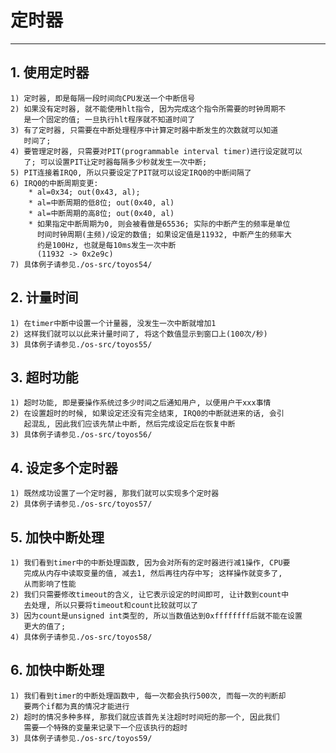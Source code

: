 # **定时器** #
***


## **1. 使用定时器** ##
    1) 定时器, 即是每隔一段时间向CPU发送一个中断信号
    2) 如果没有定时器, 就不能使用hlt指令, 因为完成这个指令所需要的时钟周期不
       是一个固定的值; 一旦执行hlt程序就不知道时间了
    3) 有了定时器, 只需要在中断处理程序中计算定时器中断发生的次数就可以知道
       时间了;
    4) 要管理定时器, 只需要对PIT(programmable interval timer)进行设定就可以
       了; 可以设置PIT让定时器每隔多少秒就发生一次中断; 
    5) PIT连接着IRQ0, 所以只要设定了PIT就可以设定IRQ0的中断间隔了
    6) IRQ0的中断周期变更:
        * al=0x34; out(0x43, al);
        * al=中断周期的低8位; out(0x40, al)
        * al=中断周期的高8位; out(0x40, al)
        * 如果指定中断周期为0, 则会被看做是65536; 实际的中断产生的频率是单位
          时间时钟周期(主频)/设定的数值; 如果设定值是11932, 中断产生的频率大
          约是100Hz, 也就是每10ms发生一次中断
          (11932 -> 0x2e9c)
    7) 具体例子请参见./os-src/toyos54/


## **2. 计量时间** ##
    1) 在timer中断中设置一个计量器, 没发生一次中断就增加1 
    2) 这样我们就可以以此来计量时间了, 将这个数值显示到窗口上(100次/秒)
    3) 具体例子请参见./os-src/toyos55/


## **3. 超时功能** ##
    1) 超时功能, 即是要操作系统过多少时间之后通知用户, 以便用户干xxx事情
    2) 在设置超时的时候, 如果设定还没有完全结束, IRQ0的中断就进来的话, 会引
       起混乱, 因此我们应该先禁止中断, 然后完成设定后在恢复中断
    3) 具体例子请参见./os-src/toyos56/


## **4. 设定多个定时器** ##
    1) 既然成功设置了一个定时器, 那我们就可以实现多个定时器
    2) 具体例子请参见./os-src/toyos57/


## **5. 加快中断处理** ##
    1) 我们看到timer中的中断处理函数, 因为会对所有的定时器进行减1操作, CPU要
       完成从内存中读取变量的值, 减去1, 然后再往内存中写; 这样操作就变多了, 
       从而影响了性能
    2) 我们只需要修改timeout的含义, 让它表示设定的时间即可, 让计数到count中
       去处理, 所以只要将timeout和count比较就可以了
    3) 因为count是unsigned int类型的, 所以当数值达到0xffffffff后就不能在设置
       更大的值了; 
    4) 具体例子请参见./os-src/toyos58/



## **6. 加快中断处理** ##
    1) 我们看到timer的中断处理函数中, 每一次都会执行500次, 而每一次的判断却
       要两个if都为真的情况才能进行
    2) 超时的情况多种多样, 那我们就应该首先关注超时时间短的那一个, 因此我们
       需要一个特殊的变量来记录下一个应该执行的超时
    3) 具体例子请参见./os-src/toyos59/
